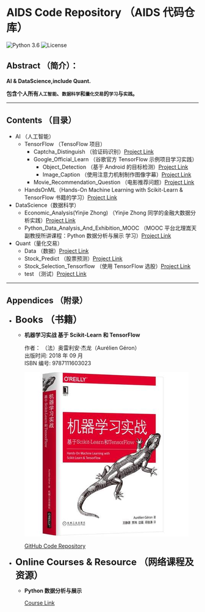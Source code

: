 # AIDS Code Repository （AIDS 代码仓库）

![Python 3.6](https://img.shields.io/badge/Python-3.6-blue.svg)
![License](https://img.shields.io/badge/Code%20License-MIT-red.svg)

## Abstract （简介）：

**AI &amp; DataScience,include Quant.**

**包含个人所有`人工智能`、`数据科学`和`量化交易`的`学习`与`实践`。**

---

## Contents （目录）

- AI （人工智能）
  - TensorFlow （TensoFlow 项目）
    - Captcha_Distinguish （验证码识别）[Project Link](https://github.com/jklf5/AIDS/tree/master/AI/Tensorflow/Captcha_Distinguish "Captcha_Distinguish （验证码识别）")
    - Google_Official_Learn （谷歌官方 TensorFlow 示例项目学习实践）
      - Object_Detection （基于 Android 的目标检测）[Project Link](https://github.com/jklf5/AIDS/tree/master/AI/Tensorflow/Google_Official_Learn/Object_Detection "Object_Detection （基于Android的目标检测）")
      - Image_Caption （使用注意力机制制作图像字幕）[Project Link](https://github.com/jklf5/AIDS/tree/master/AI/Tensorflow/Google_Official_Learn/Image_Caption "Image_Caption （使用注意力机制制作图像字幕）")
    - Movie_Recommendation_Question （电影推荐问题）[Project Link](https://github.com/jklf5/AIDS/tree/master/AI/Tensorflow/Movie_Recommendation_Question "Movie_Recommendation_Question （电影推荐问题）")
  - HandsOnML（Hands-On Machine Learning with Scikit-Learn & TensorFlow 书籍的学习）[Project Link](https://github.com/jklf5/AIDS/tree/master/AI/HandsOnML "HandsOnML（Hands-On Machine Learning with Scikit-Learn & TensorFlow书籍的学习）")
- DataScience（数据科学）
  - Economic_Analysis(Yinjie Zhong) （Yinjie Zhong 同学的金融大数据分析实践）[Project Link](<https://github.com/jklf5/AIDS/tree/master/DataScience/Economic_Analysis(Yinjie%20Zhong)> "Economic_Analysis(Yinjie Zhong) （Yinjie Zhong同学的金融大数据分析实践）")
  - Python_Data_Analysis_And_Exhibition_MOOC （MOOC 平台北理嵩天副教授所讲课程：Python 数据分析与展示 学习）[Project Link](https://github.com/jklf5/AIDS/tree/master/DataScience/Python_Data_Analysis_And_Exhibition_MOOC "Python_Data_Analysis_And_Exhibition_MOOC （MOOC平台北理嵩天副教授所讲课程：Python数据分析与展示 学习）")
- Quant（量化交易）
  - Data （数据）[Project Link](https://github.com/jklf5/AIDS/tree/master/Quant/Data "Data （数据）")
  - Stock_Predict （股票预测）[Project Link](https://github.com/jklf5/AIDS/tree/master/Quant/Stock_Predict "Stock_Predict （股票预测）")
  - Stock_Selection_Tensorflow （使用 TensorFlow 选股）[Project Link](https://github.com/jklf5/AIDS/tree/master/Quant/Stock_Selection_Tensorflow "Stock_Selection_Tensorflow （使用TensorFlow选股）")
  - test （测试）[Project Link](https://github.com/jklf5/AIDS/tree/master/Quant/test "test （测试）")

---

## Appendices （附录）

- <font size=5>**Books （书籍）**</font>

  - **机器学习实战 基于 Scikit-Learn 和 TensorFlow**

    作者： （法）奥雷利安·杰龙（Aurélien Géron）  
     出版时间: 2018 年 09 月  
     ISBN 编号: 9787111603023

    ![Alt text](https://github.com/jklf5/AIDS/blob/master/AI/HandsOnML/HandOnML.jpg)

    [GitHub Code Repository](https://github.com/ageron/handson-ml2 "机器学习实战 基于Scikit-Learn和TensorFlow的代码仓库")

- <font size=5>**Online Courses & Resource （网络课程及资源）**</font>

  - **Python 数据分析与展示**

    [Course Link](https://www.icourse163.org/course/BIT-1001870002 "Python数据分析与展示网络课程链接")
